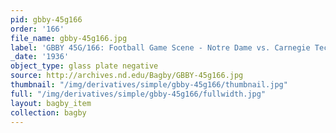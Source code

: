 ```yaml
---
pid: gbby-45g166
order: '166'
file_name: gbby-45g166.jpg
label: 'GBBY 45G/166: Football Game Scene - Notre Dame vs. Carnegie Tech - 1936'
_date: '1936'
object_type: glass plate negative
source: http://archives.nd.edu/Bagby/GBBY-45g166.jpg
thumbnail: "/img/derivatives/simple/gbby-45g166/thumbnail.jpg"
full: "/img/derivatives/simple/gbby-45g166/fullwidth.jpg"
layout: bagby_item
collection: bagby
---
```

